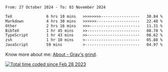 <!--START_SECTION:waka-->

```txt
From: 27 October 2024 - To: 03 November 2024

TeX               6 hrs 10 mins   >>>>>>>>-----------------   30.84 %
Markdown          4 hrs 30 mins   >>>>>>-------------------   22.48 %
Other             2 hrs 16 mins   >>>----------------------   11.31 %
BibTeX            1 hr 45 mins    >>-----------------------   08.78 %
TypeScript        1 hr 43 mins    >>-----------------------   08.62 %
zsh               1 hr 10 mins    >------------------------   05.88 %
JavaScript        59 mins         >------------------------   04.97 %
```

<!--END_SECTION:waka-->

<!-- [![grayxu's github stats](https://github-readme-stats.vercel.app/api?username=grayxu&count_private=true&show_icons=true)](https://github.com/grayxu) -->

Know more about me: [About - Gray's grind](https://www.grayxu.cn/).
<p align="left">
  <a href="https://wakatime.com/@c69eb31e-43a1-463f-8968-c3449e386f57"><img src="https://wakatime.com/badge/user/c69eb31e-43a1-463f-8968-c3449e386f57.svg" title="Total time coded since Feb 28 2023" /></a>
</p>

